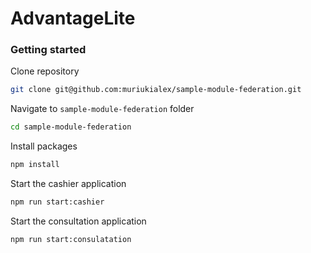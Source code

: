 # AdvantageLite

### Getting started

Clone repository

```bash
git clone git@github.com:muriukialex/sample-module-federation.git
```

Navigate to `sample-module-federation` folder

```bash
cd sample-module-federation
```

Install packages

```bash
npm install
```

Start the cashier application

```bash
npm run start:cashier
```

Start the consultation application

```bash
npm run start:consulatation
```
